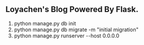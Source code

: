 ## Loyachen's Blog Powered By Flask.



1. python manage.py db init
2. python manage.py db migrate -m "initial migration"
3. python manage.py runserver --host 0.0.0.0



